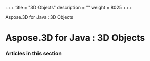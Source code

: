 +++
title = "3D Objects" 
description = "" 
weight = 8025 
+++

Aspose.3D for Java : 3D Objects  

# Aspose.3D for Java : 3D Objects


### Articles in this section

           

 

